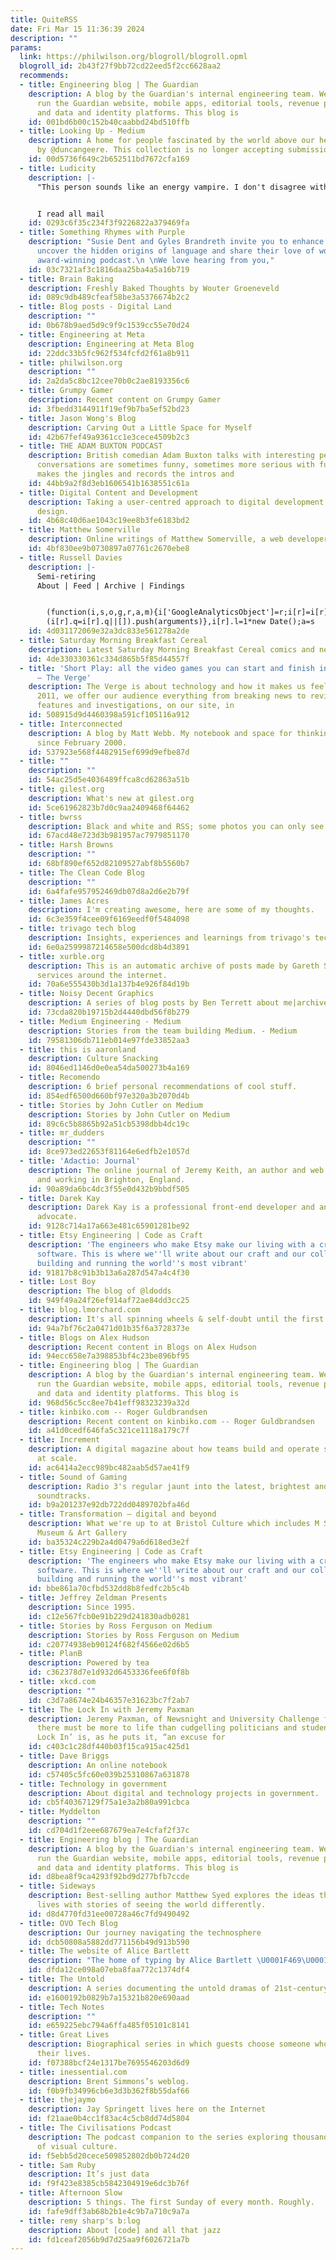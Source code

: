 ```yaml
---
title: QuiteRSS
date: Fri Mar 15 11:36:39 2024
description: ""
params:
  link: https://philwilson.org/blogroll/blogroll.opml
  blogroll_id: 2b43f27f9bb72cd22eed5f2cc6628aa2
  recommends:
  - title: Engineering blog | The Guardian
    description: A blog by the Guardian's internal engineering team. We build and
      run the Guardian website, mobile apps, editorial tools, revenue products, advertising,
      and data and identity platforms. This blog is
    id: 001bd6b00c152b40caabbd24bd510ffb
  - title: Looking Up - Medium
    description: A home for people fascinated by the world above our heads. Curated
      by @duncangeere. This collection is no longer accepting submissions. - Medium
    id: 00d5736f649c2b652511bd7672cfa169
  - title: Ludicity
    description: |-
      "This person sounds like an energy vampire. I don't disagree with some of the points, but the way they're conveyed and the writing style make it hard to empathize with them."


      I read all mail
    id: 0293c6f35c234f3f9226822a379469fa
  - title: Something Rhymes with Purple
    description: "Susie Dent and Gyles Brandreth invite you to enhance your vocabulary,
      uncover the hidden origins of language and share their love of words in this
      award-winning podcast.\n \nWe love hearing from you,"
    id: 03c7321af3c1816daa25ba4a5a16b719
  - title: Brain Baking
    description: Freshly Baked Thoughts by Wouter Groeneveld
    id: 089c9db489cfeaf58be3a5376674b2c2
  - title: Blog posts - Digital Land
    description: ""
    id: 0b678b9aed5d9c9f9c1539cc55e70d24
  - title: Engineering at Meta
    description: Engineering at Meta Blog
    id: 22ddc33b5fc962f534fcfd2f61a8b911
  - title: philwilson.org
    description: ""
    id: 2a2da5c8bc12cee70b0c2ae8193356c6
  - title: Grumpy Gamer
    description: Recent content on Grumpy Gamer
    id: 3fbedd3144911f19ef9b7ba5ef52bd23
  - title: Jason Wong's Blog
    description: Carving Out a Little Space for Myself
    id: 42b67fef49a9361cc1e3cece4509b2c3
  - title: THE ADAM BUXTON PODCAST
    description: British comedian Adam Buxton talks with interesting people. The rambly
      conversations are sometimes funny, sometimes more serious with funny bits. Adam
      makes the jingles and records the intros and
    id: 44bb9a2f8d3eb1606541b1638551c61a
  - title: Digital Content and Development
    description: Taking a user-centred approach to digital development and content
      design.
    id: 4b68c40d6ae1043c19ee8b3fe6183bd2
  - title: Matthew Somerville
    description: Online writings of Matthew Somerville, a web developer in Birmingham.
    id: 4bf830ee9b0730897a07761c2670ebe8
  - title: Russell Davies
    description: |-
      Semi-retiring
      About | Feed | Archive | Findings


        (function(i,s,o,g,r,a,m){i['GoogleAnalyticsObject']=r;i[r]=i[r]||function(){
        (i[r].q=i[r].q||[]).push(arguments)},i[r].l=1*new Date();a=s
    id: 4d031172069e32a3dc833e561278a2de
  - title: Saturday Morning Breakfast Cereal
    description: Latest Saturday Morning Breakfast Cereal comics and news
    id: 4de330330361c334d865b5f85d44557f
  - title: 'Short Play: all the video games you can start and finish in a weekend
      – The Verge'
    description: The Verge is about technology and how it makes us feel. Founded in
      2011, we offer our audience everything from breaking news to reviews to award-winning
      features and investigations, on our site, in
    id: 508915d9d4460398a591cf105116a912
  - title: Interconnected
    description: A blog by Matt Webb. My notebook and space for thinking out loud
      since February 2000.
    id: 537923e568f4482915ef699d9efbe87d
  - title: ""
    description: ""
    id: 54ac25d5e4036489ffca8cd62863a51b
  - title: gilest.org
    description: What's new at gilest.org
    id: 5ce61962823b7d0c9aa2409468f64462
  - title: bwrss
    description: Black and white and RSS; some photos you can only see in an RSS reader
    id: 67acd48e723d3b981957ac7979851170
  - title: Harsh Browns
    description: ""
    id: 68bf890ef652d82109527abf8b5560b7
  - title: The Clean Code Blog
    description: ""
    id: 6a4fafe957952469db07d8a2d6e2b79f
  - title: James Acres
    description: I'm creating awesome, here are some of my thoughts.
    id: 6c3e359f4cee09f6169eedf0f5484098
  - title: trivago tech blog
    description: Insights, experiences and learnings from trivago's tech teams.
    id: 6e0a2599987214658e500dcd8b4d3891
  - title: xurble.org
    description: This is an automatic archive of posts made by Gareth Simpson on various
      services around the internet.
    id: 70a6e555430b3d1a137b4e926f84d19b
  - title: Noisy Decent Graphics
    description: A series of blog posts by Ben Terrett about me|archives|atom feed
    id: 73cda820b19715b2d4440dbd56f8b279
  - title: Medium Engineering - Medium
    description: Stories from the team building Medium. - Medium
    id: 79581306db711eb014e97fde33852aa3
  - title: this is aaronland
    description: Culture Snacking
    id: 8046ed1146d0e0ea54da500273b4a169
  - title: Recomendo
    description: 6 brief personal recommendations of cool stuff.
    id: 854edf6500d660bf97e320a3b2070d4b
  - title: Stories by John Cutler on Medium
    description: Stories by John Cutler on Medium
    id: 89c6c5b8865b92a51cb5398dbb4dc19c
  - title: mr_dudders
    description: ""
    id: 8ce973ed22653f81164e6edfb2e1057d
  - title: 'Adactio: Journal'
    description: The online journal of Jeremy Keith, an author and web developer living
      and working in Brighton, England.
    id: 90a89da6bc4dc3f55e0d432b9bbdf505
  - title: Darek Kay
    description: Darek Kay is a professional front-end developer and an accessibility
      advocate.
    id: 9128c714a17a663e481c65901281be92
  - title: Etsy Engineering | Code as Craft
    description: 'The engineers who make Etsy make our living with a craft we love:
      software. This is where we''ll write about our craft and our collective experience
      building and running the world''s most vibrant'
    id: 91817b8c91b3b13a6a287d547a4c4f30
  - title: Lost Boy
    description: The blog of @ldodds
    id: 949f49a24f26ef914af72ae84dd3cc25
  - title: blog.lmorchard.com
    description: It's all spinning wheels & self-doubt until the first pot of coffee.
    id: 94a7bf76c2a0471d01b35f6a3728373e
  - title: Blogs on Alex Hudson
    description: Recent content in Blogs on Alex Hudson
    id: 94ecc658e7a398853bf4c23be896bf95
  - title: Engineering blog | The Guardian
    description: A blog by the Guardian's internal engineering team. We build and
      run the Guardian website, mobile apps, editorial tools, revenue products, advertising,
      and data and identity platforms. This blog is
    id: 968d56c5cc8ee7b41eff98323239a32d
  - title: kinbiko.com -- Roger Guldbrandsen
    description: Recent content on kinbiko.com -- Roger Guldbrandsen
    id: a41d0cedf646fa5c321ce1118a179c7f
  - title: Increment
    description: A digital magazine about how teams build and operate software systems
      at scale.
    id: ac6414a2ecc989bc482aab5d57ae41f9
  - title: Sound of Gaming
    description: Radio 3's regular jaunt into the latest, brightest and best gaming
      soundtracks.
    id: b9a201237e92db722dd0489702bfa46d
  - title: Transformation – digital and beyond
    description: What we're up to at Bristol Culture which includes M Shed and Bristol
      Museum & Art Gallery
    id: ba35324c229b2a4d0479a6d618ed3e2f
  - title: Etsy Engineering | Code as Craft
    description: 'The engineers who make Etsy make our living with a craft we love:
      software. This is where we''ll write about our craft and our collective experience
      building and running the world''s most vibrant'
    id: bbe861a70cfbd532dd8b8fedfc2b5c4b
  - title: Jeffrey Zeldman Presents
    description: Since 1995.
    id: c12e567fcb0e91b229d241830adb0281
  - title: Stories by Ross Ferguson on Medium
    description: Stories by Ross Ferguson on Medium
    id: c20774938eb90124f682f4566e02d6b5
  - title: PlanB
    description: Powered by tea
    id: c362378d7e1d932d6453336fee6f0f8b
  - title: xkcd.com
    description: ""
    id: c3d7a8674e24b46357e31623bc7f2ab7
  - title: The Lock In with Jeremy Paxman
    description: Jeremy Paxman, of Newsnight and University Challenge fame, has decided
      there must be more to life than cudgelling politicians and students on TV. ‘The
      Lock In’ is, as he puts it, “an excuse for
    id: c403c1c28df440b03f15ca915ac425d1
  - title: Dave Briggs
    description: An online notebook
    id: c57405c5fc60e039b25310867a631878
  - title: Technology in government
    description: About digital and technology projects in government.
    id: cb5f40367129f75a1e3a2b80a991cbca
  - title: Myddelton
    description: ""
    id: cd704d1f2eee687679ea7e4cfaf2f37c
  - title: Engineering blog | The Guardian
    description: A blog by the Guardian's internal engineering team. We build and
      run the Guardian website, mobile apps, editorial tools, revenue products, advertising,
      and data and identity platforms. This blog is
    id: d8bea8f9ca4293f92bd9d277bfb7ccde
  - title: Sideways
    description: Best-selling author Matthew Syed explores the ideas that shape our
      lives with stories of seeing the world differently.
    id: d8d4770fd31ee00728a46c7fd9490492
  - title: OVO Tech Blog
    description: Our journey navigating the technosphere
    id: dcb50808a5882dd771156b49d913b590
  - title: The website of Alice Bartlett
    description: "The home of typing by Alice Bartlett \U0001F469\U0001F3FB‍\U0001F4BB"
    id: dfda12ce098a07eba8faa772c1374df4
  - title: The Untold
    description: A series documenting the untold dramas of 21st-century Britain.
    id: e1600192b0829b7a15321b820e690aad
  - title: Tech Notes
    description: ""
    id: e659225ebc794a6ffa485f05101c8141
  - title: Great Lives
    description: Biographical series in which guests choose someone who has inspired
      their lives.
    id: f07388bcf24e1317be7695546203d6d9
  - title: inessential.com
    description: Brent Simmons’s weblog.
    id: f0b9fb34996cb6e3d3b362f8b55daf66
  - title: thejaymo
    description: Jay Springett lives here on the Internet
    id: f21aae0b4cc1f83ac4c5cb8dd74d5804
  - title: The Civilisations Podcast
    description: The podcast companion to the series exploring thousands of years
      of visual culture.
    id: f5ebb5d20cece509852802db0b724d20
  - title: Sam Ruby
    description: It’s just data
    id: f9f423e8385cb5842304919e6dc3b76f
  - title: Afternoon Slow
    description: 5 things. The first Sunday of every month. Roughly.
    id: fafe9dff3ab68b2b1e4c9b7a710c9a7a
  - title: remy sharp's b:log
    description: About [code] and all that jazz
    id: fd1ceaf2056b9d7d25aa9f6026721a7b
---
```

